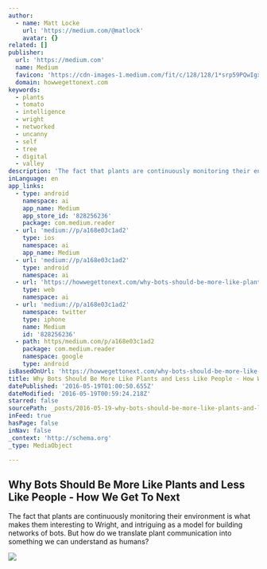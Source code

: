 ```yaml
---
author:
  - name: Matt Locke
    url: 'https://medium.com/@matlock'
    avatar: {}
related: []
publisher:
  url: 'https://medium.com'
  name: Medium
  favicon: 'https://cdn-images-1.medium.com/fit/c/128/128/1*srp59PQwIgxWapnXHnsOrA.png'
  domain: howwegettonext.com
keywords:
  - plants
  - tomato
  - intelligence
  - wright
  - networked
  - uncanny
  - self
  - tree
  - digital
  - valley
description: 'The fact that plants are continuously monitoring their environment is what makes them interesting to Wright, and intriguing as a model for building networks of bots. But how do we translate plant communication into something we can understand as humans?'
inLanguage: en
app_links:
  - type: android
    namespace: ai
    app_name: Medium
    app_store_id: '828256236'
    package: com.medium.reader
  - url: 'medium://p/a168e03c1ad2'
    type: ios
    namespace: ai
    app_name: Medium
  - url: 'medium://p/a168e03c1ad2'
    type: android
    namespace: ai
  - url: 'https://howwegettonext.com/why-bots-should-be-more-like-plants-and-less-like-people-a168e03c1ad2'
    type: web
    namespace: ai
  - url: 'medium://p/a168e03c1ad2'
    namespace: twitter
    type: iphone
    name: Medium
    id: '828256236'
  - path: https/medium.com/p/a168e03c1ad2
    package: com.medium.reader
    namespace: google
    type: android
isBasedOnUrl: 'https://howwegettonext.com/why-bots-should-be-more-like-plants-and-less-like-people-a168e03c1ad2#.ltt3qqwib'
title: Why Bots Should Be More Like Plants and Less Like People - How We Get To Next
datePublished: '2016-05-19T01:00:50.655Z'
dateModified: '2016-05-19T00:59:24.218Z'
starred: false
sourcePath: _posts/2016-05-19-why-bots-should-be-more-like-plants-and-less-like-people-h.md
inFeed: true
hasPage: false
inNav: false
_context: 'http://schema.org'
_type: MediaObject

---
```

<article style=""><h1>Why Bots Should Be More Like Plants and Less Like People - How We Get To Next</h1><p>The fact that plants are continuously monitoring their environment is what makes them interesting to Wright, and intriguing as a model for building networks of bots. But how do we translate plant communication into something we can understand as humans?</p><img src="https://cdn-images-1.medium.com/max/1200/1*XadIzTROpqs1JfZnh9G0Cw.jpeg" /></article>